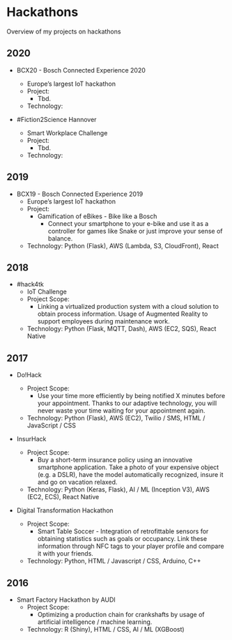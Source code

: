 # Hackathons
Overview of my projects on hackathons

## 2020

- BCX20 - Bosch Connected Experience 2020
  - Europe’s largest IoT hackathon
  - Project:
    - Tbd.
  - Technology:  
  
- #Fiction2Science Hannover
  - Smart Workplace Challenge
  - Project:
    - Tbd.
  - Technology: 
    
## 2019
- BCX19 - Bosch Connected Experience 2019
  - Europe’s largest IoT hackathon
  - Project:
    - Gamification of eBikes - Bike like a Bosch
      - Connect your smartphone to your e-bike and use it as a controller for games like Snake or just improve your sense of balance.
  - Technology: Python (Flask), AWS (Lambda, S3, CloudFront), React

## 2018
- #hack4tk
  - IoT Challenge
  - Project Scope:
    - Linking a virtualized production system with a cloud solution to obtain process information.
    Usage of Augmented Reality to support employees during maintenance work.
  - Technology: Python (Flask, MQTT, Dash), AWS (EC2, SQS), React Native

## 2017
- Do!Hack
  - Project Scope:
    - Use your time more efficiently by being notified X minutes before your appointment.
      Thanks to our adaptive technology, you will never waste your time waiting for your appointment again.
  - Technology: Python (Flask), AWS (EC2), Twilio / SMS, HTML / JavaScript / CSS

- InsurHack
  - Project Scope: 
    - Buy a short-term insurance policy using an innovative smartphone application.
      Take a photo of your expensive object (e.g. a DSLR),
      have the model automatically recognized, insure it and go on vacation relaxed. 
  - Technology: Python (Keras, Flask), AI / ML (Inception V3), AWS (EC2, ECS), React Native  

- Digital Transformation Hackathon
  - Project Scope:
    - Smart Table Soccer - Integration of retrofittable sensors for obtaining statistics such as goals or occupancy.
      Link these information through NFC tags to your player profile and compare it with your friends.
  - Technology: Python, HTML / Javascript / CSS, Arduino, C++
  
## 2016
- Smart Factory Hackathon by AUDI
  - Project Scope:
    - Optimizing a production chain for crankshafts by usage of artificial intelligence / machine learning.
  - Technology: R (Shiny), HTML / CSS, AI / ML (XGBoost)
